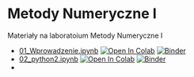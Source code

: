 # Metody Numeryczne I

Materiały na laboratoium Metody Numeryczne I

- [01_Wprowadzenie.ipynb](https://github.com/IS-UMK/mn/blob/main/01_Wprowadzenie.ipynb)  [![Open In Colab](https://colab.research.google.com/assets/colab-badge.svg)](https://colab.research.google.com/github/IS-UMK/mn/blob/main/01_Wprowadzenie.ipynb) [![Binder](https://mybinder.org/badge_logo.svg)](https://mybinder.org/v2/gh/IS-UMK/mn/blob/main/01_Wprowadzenie.ipynb/master)
- [02_python2.ipynb](https://github.com/IS-UMK/mn/blob/main/02_python2.ipynb)  [![Open In Colab](https://colab.research.google.com/assets/colab-badge.svg)](https://colab.research.google.com/github/IS-UMK/mn/blob/main/02_python2.ipynb) [![Binder](https://mybinder.org/badge_logo.svg)](https://mybinder.org/v2/gh/IS-UMK/mn/blob/main/02_python2.ipynb/main)
- 


